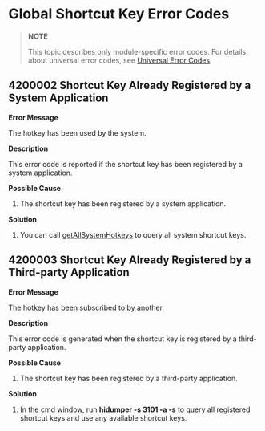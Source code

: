 # Global Shortcut Key Error Codes

> **NOTE**
>
> This topic describes only module-specific error codes. For details about universal error codes, see [Universal Error Codes](../errorcode-universal.md).

## 4200002 Shortcut Key Already Registered by a System Application

**Error Message**

The hotkey has been used by the system.

**Description**

This error code is reported if the shortcut key has been registered by a system application.

**Possible Cause**

1. The shortcut key has been registered by a system application.

**Solution**

1. You can call [getAllSystemHotkeys](js-apis-inputconsumer.md#inputconsumergetallsystemhotkeys) to query all system shortcut keys.

## 4200003 Shortcut Key Already Registered by a Third-party Application

**Error Message**

The hotkey has been subscribed to by another.

**Description**

This error code is generated when the shortcut key is registered by a third-party application.

**Possible Cause**

1. The shortcut key has been registered by a third-party application.

**Solution**

1. In the cmd window, run **hidumper -s 3101 -a -s** to query all registered shortcut keys and use any available shortcut keys.
